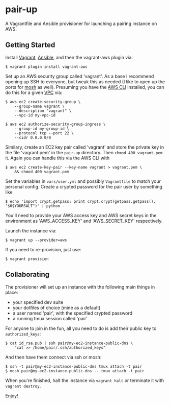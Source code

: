 pair-up
=======

A Vagrantfile and Ansible provisioner for launching a pairing instance on AWS.

Getting Started
---------------

Install [Vagrant][1], [Ansible][5], and then the vagrant-aws plugin via:

    $ vagrant plugin install vagrant-aws

Set up an AWS security group called 'vagrant'.  As a base I recommend opening
up SSH to everyone, but tweak this as needed (I like to open up the ports for
[mosh][4] as well).  Presuming you have the [AWS CLI][2] installed, you can do
this for a given [VPC][3] via:

    $ aws ec2 create-security-group \
        --group-name vagrant \
        --description "vagrant" \
        --vpc-id my-vpc-id 

    $ aws ec2 authorize-security-group-ingress \
        --group-id my-group-id \
        --protocol tcp --port 22 \
        --cidr 0.0.0.0/0

Similary, create an EC2 key pair called 'vagrant' and store the private key in
the file 'vagrant.pem' in the `pair-up` directory.  Then `chmod 400
vagrant.pem` it.  Again you can handle this via the AWS CLI with

    $ aws ec2 create-key-pair --key-name vagrant > vagrant.pem \
        && chmod 400 vagrant.pem

Set the variables in `vars/user.yml` and possibly `Vagrantfile` to match your
personal config.  Create a crypted password for the pair user by something like

    $ echo 'import crypt,getpass; print crypt.crypt(getpass.getpass(), "$6$YOURSALT")' | python -

You'll need to provide your AWS access key and AWS secret keys in the
environment as 'AWS\_ACCESS\_KEY' and 'AWS\_SECRET\_KEY' respectively.

Launch the instance via:

    $ vagrant up --provider=aws

If you need to re-provision, just use:

    $ vagrant provision

Collaborating
-------------

The provisioner will set up an instance with the following main things in
place:

* your specified dev suite
* your dotfiles of choice (mine as a default)
* a user named 'pair', with the specified crypted password
* a running tmux session called 'pair'

For anyone to join in the fun, all you need to do is add their public key to
`authorized_keys`:

    $ cat id_rsa.pub | ssh pair@my-ec2-instance-public-dns \
        "cat >> /home/pair/.ssh/authorized_keys"

And then have them connect via ssh or mosh:

    $ ssh -t pair@my-ec2-instance-public-dns tmux attach -t pair
    $ mosh pair@my-ec2-instance-public-dns -- tmux attach -t pair

When you're finished, halt the instance via `vagrant halt` or terminate it with
`vagrant destroy`.

Enjoy!

[1]: http://www.vagrantup.com  "Vagrant"
[2]: http://docs.aws.amazon.com/cli/latest/userguide/cli-chap-welcome.html "AWS CLI"
[3]: http://docs.aws.amazon.com/AmazonVPC/latest/UserGuide/VPC_Introduction.html "AWS VPC"
[4]: http://mosh.mit.edu/ "mosh"
[5]: http://www.ansible.com/home "Ansible"
